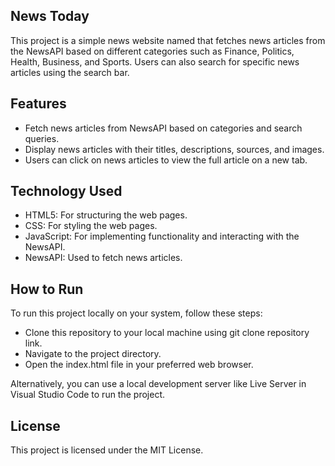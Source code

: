 ## News Today
This project is a simple news website named that fetches news articles from the NewsAPI based on different categories such as Finance, Politics, Health, Business, and Sports. Users can also search for specific news articles using the search bar.

## Features
- Fetch news articles from NewsAPI based on categories and search queries.
- Display news articles with their titles, descriptions, sources, and images.
- Users can click on news articles to view the full article on a new tab.

## Technology Used
- HTML5: For structuring the web pages.
- CSS: For styling the web pages.
- JavaScript: For implementing functionality and interacting with the NewsAPI.
- NewsAPI: Used to fetch news articles.

## How to Run

To run this project locally on your system, follow these steps:

- Clone this repository to your local machine using git clone repository link.
- Navigate to the project directory.
- Open the index.html file in your preferred web browser.
  
Alternatively, you can use a local development server like Live Server in Visual Studio Code to run the project.

## License
This project is licensed under the MIT License. 
